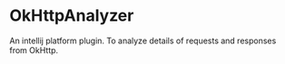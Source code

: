 # OkHttpAnalyzer
An intellij platform plugin. To analyze details of requests and responses from OkHttp.
